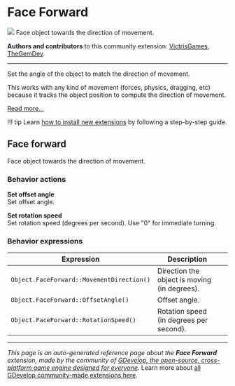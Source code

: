 # Face Forward

<img src="https://resources.gdevelop-app.com/assets/Icons/cart-arrow-right.svg" class="extension-icon"></img>
Face object towards the direction of movement.

**Authors and contributors** to this community extension: [VictrisGames](https://gd.games/VictrisGames), [TheGemDev](https://gd.games/TheGemDev).

---

Set the angle of the object to match the direction of movement.

This works with any kind of movement (forces, physics, dragging, etc) because it tracks the object position to compute the direction of movement.

[Read more...](https://victrisgames.itch.io/extension-faceforward)

!!! tip
    Learn [how to install new extensions](/gdevelop5/extensions/search) by following a step-by-step guide.



## Face forward 

Face object towards the direction of movement. 

### Behavior actions

**Set offset angle**  
Set offset angle.

**Set rotation speed**  
Set rotation speed (degrees per second).  Use "0" for immediate turning.

### Behavior expressions

| Expression | Description |  |
|-----|-----|-----|
| `Object.FaceForward::MovementDirection()` | Direction the object is moving (in degrees). ||
| `Object.FaceForward::OffsetAngle()` | Offset angle. ||
| `Object.FaceForward::RotationSpeed()` | Rotation speed (in degrees per second). ||


---

*This page is an auto-generated reference page about the **Face Forward** extension, made by the community of [GDevelop, the open-source, cross-platform game engine designed for everyone](https://gdevelop.io/).* Learn more about [all GDevelop community-made extensions here](/gdevelop5/extensions).